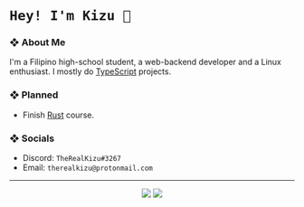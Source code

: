 <!-- TITLE -->
# `Hey! I'm Kizu 👋`

<!-- ABOUT ME -->
### ❖ About Me

   I'm a Filipino high-school student, a web-backend developer and a Linux enthusiast. I mostly do [TypeScript](https://typescriptlang.org) projects.

<!-- PLANNED SHIT -->
### ❖ Planned

   * Finish [Rust](https://rust-lang.org) course.

<!--
   * [C++](https://github.com/topics/cpp)
   * [JavaScript](https://javascript.com)
   * [TypeScript](https://www.typescriptlang.org)
   * [Rust](https://www.rust-lang.org/)
   -->

<!--- SOCIALS -->
### ❖ Socials

   * Discord: `TheRealKizu#3267`
   * Email: `therealkizu@protonmail.com`

---

<p/>

<!-- GITHUB STATS -->

<p align="center">
   <img src="https://github-readme-stats.vercel.app/api?username=TheRealKizu&hide=issues&show_icons=true&title_color=84a0c6&bg_color=13141d&icon_color=89b8c2&text_color=84a0c6&line_height=24&count_private=true&include_all_commits=true">

   <img src="https://github-readme-stats.vercel.app/api/top-langs/?username=TheRealKizu&layout=compact&show_icons=true&title_color=84a0c6&bg_color=13141d&icon_color=89b8c2&text_color=84a0c6&langs_count=6&hide=css">
</p>